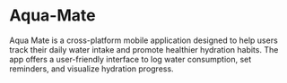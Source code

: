 # Aqua-Mate
Aqua Mate is a cross-platform mobile application designed to help users track their daily water intake and promote healthier hydration habits. The app offers a user-friendly interface to log water consumption, set reminders, and visualize hydration progress. 
